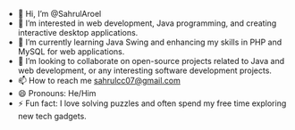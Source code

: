 - 👋 Hi, I’m @SahrulAroel
- 👀 I’m interested in web development, Java programming, and creating interactive desktop applications.
- 🌱 I’m currently learning Java Swing and enhancing my skills in PHP and MySQL for web applications.
- 💞️ I’m looking to collaborate on open-source projects related to Java and web development, or any interesting software development projects.
- 📫 How to reach me sahrulcc07@gmail.com
- 😄 Pronouns: He/Him
- ⚡ Fun fact: I love solving puzzles and often spend my free time exploring new tech gadgets.

<!---
SahrulAroel/SahrulAroel is a ✨ special ✨ repository because its `README.md` (this file) appears on your GitHub profile.
You can click the Preview link to take a look at your changes.
--->

